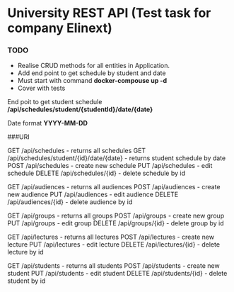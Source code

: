 
# University REST API  (Test task for company Elinext)

### TODO

* Realise CRUD methods for all entities in Application.
* Add end point to get schedule by student and date
* Must start with command **docker-compouse up -d**
* Cover with tests


 End poit to get student schedule **/api/schedules/student/{studentId}/date/{date}**
 
 Date format **YYYY-MM-DD**
 
 ###URI
 
GET            /api/schedules - returns all schedules
GET            /api/schedules/student/{id}/date/{date} - returns student schedule by date
POST          /api/schedules - create new schedule
PUT             /api/schedules - edit schedule
DELETE      /api/schedules/{id} - delete schedule by id

GET           /api/audiences - returns all audiences
POST        /api/audiences - create new audience
PUT           /api/audiences - edit audience
DELETE    /api/audiences/{id} - delete audience by id

GET           /api/groups - returns all groups
POST        /api/groups - create new group
PUT           /api/groups - edit group
DELETE    /api/groups/{id} - delete group by id

GET           /api/lectures - returns all lectures
POST        /api/lectures - create new lecture
PUT           /api/lectures - edit lecture
DELETE    /api/lectures/{id} - delete lecture by id

GET           /api/students - returns all students
POST        /api/students - create new student
PUT           /api/students - edit student
DELETE    /api/students/{id} - delete student by id

